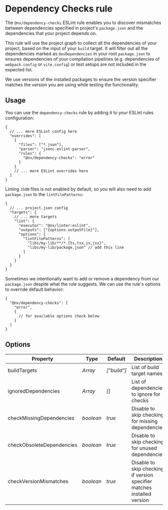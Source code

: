 # Dependency Checks rule

The `@nx/dependency-checks` ESLint rule enables you to discover mismatches between dependencies specified in project's `package.json` and the dependencies that your project depends on.

This rule will use the project graph to collect all the dependencies of your project, based on the input of your `build` target. It will filter out all the dependencies marked as `devDependencies` in your root `package.json` to ensures dependencies of your compilation pipelines (e.g. dependencies of `webpack.config` or `vite.config`) or test setups are not included in the expected list.

We use versions of the installed packages to ensure the version specifier matches the version you are using while testing the functionality.

## Usage

You can use the `dependency-checks` rule by adding it to your ESLint rules configuration:

```jsonc
{
  // ... more ESLint config here
  "overrides": [
    {
      "files": ["*.json"],
      "parser": "jsonc-eslint-parser",
      "rules": {
        "@nx/dependency-checks": "error"
      }
    }
    // ... more ESLint overrides here
  ]
}
```

Linting `JSON` files is not enabled by default, so you will also need to add `package.json` to the `lintFilePatterns`:

```jsonc
{
  // ... project.json config
  "targets": {
    // ... more targets
    "lint": {
      "executor": "@nx/linter:eslint",
      "outputs": ["{options.outputFile}"],
      "options": {
        "lintFilePatterns": [
          "libs/my-lib/**/*.{ts,tsx,js,jsx}",
          "libs/my-lib/package.json" // add this line
        ]
      }
    }
  }
}
```

Sometimes we intentionally want to add or remove a dependency from our `package.json` despite what the rule suggests. We can use the rule's options to override default behavior:

```jsonc
{
  "@nx/dependency-checks": [
    "error",
    {
      // for available options check below
    }
  ]
}
```

## Options

| Property                  | Type            | Default     | Description                                                             |
| ------------------------- | --------------- | ----------- | ----------------------------------------------------------------------- |
| buildTargets              | _Array<string>_ | _["build"]_ | List of build target names                                              |
| ignoredDependencies       | _Array<string>_ | _[]_        | List of dependencies to ignore for checks                               |
| checkMissingDependencies  | _boolean_       | _true_      | Disable to skip checking for missing dependencies                       |
| checkObsoleteDependencies | _boolean_       | _true_      | Disable to skip checking for unused dependencies                        |
| checkVersionMismatches    | _boolean_       | _true_      | Disable to skip checking if version specifier matches installed version |

